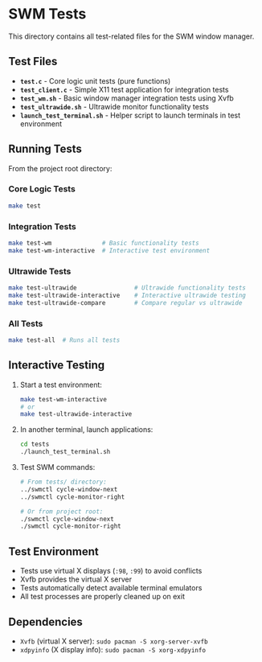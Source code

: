 # SWM Tests

This directory contains all test-related files for the SWM window manager.

## Test Files

- **`test.c`** - Core logic unit tests (pure functions)
- **`test_client.c`** - Simple X11 test application for integration tests
- **`test_wm.sh`** - Basic window manager integration tests using Xvfb
- **`test_ultrawide.sh`** - Ultrawide monitor functionality tests
- **`launch_test_terminal.sh`** - Helper script to launch terminals in test environment

## Running Tests

From the project root directory:

### Core Logic Tests
```bash
make test
```

### Integration Tests
```bash
make test-wm              # Basic functionality tests
make test-wm-interactive  # Interactive test environment
```

### Ultrawide Tests
```bash
make test-ultrawide                # Ultrawide functionality tests
make test-ultrawide-interactive    # Interactive ultrawide testing
make test-ultrawide-compare        # Compare regular vs ultrawide
```

### All Tests
```bash
make test-all  # Runs all tests
```

## Interactive Testing

1. Start a test environment:
   ```bash
   make test-wm-interactive
   # or
   make test-ultrawide-interactive
   ```

2. In another terminal, launch applications:
   ```bash
   cd tests
   ./launch_test_terminal.sh
   ```

3. Test SWM commands:
   ```bash
   # From tests/ directory:
   ../swmctl cycle-window-next
   ../swmctl cycle-monitor-right
   
   # Or from project root:
   ./swmctl cycle-window-next
   ./swmctl cycle-monitor-right
   ```

## Test Environment

- Tests use virtual X displays (`:98`, `:99`) to avoid conflicts
- Xvfb provides the virtual X server
- Tests automatically detect available terminal emulators
- All test processes are properly cleaned up on exit

## Dependencies

- `Xvfb` (virtual X server): `sudo pacman -S xorg-server-xvfb`
- `xdpyinfo` (X display info): `sudo pacman -S xorg-xdpyinfo` 
